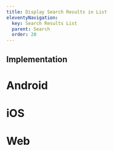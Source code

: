 ```yaml
---
title: Display Search Results in List
eleventyNavigation:
  key: Search Results List
  parent: Search
  order: 20
---
```


## Implementation

<mi-tabs>
    <mi-tab label="Android" tab-for="android"></mi-tab>
    <mi-tab label="iOS" tab-for="ios"></mi-tab>
    <mi-tab label="Web" tab-for="web"></mi-tab>
    <mi-tab-panel id="android">
        <h1>Android</h1>
    </mi-tab-panel>
    <mi-tab-panel id="ios">
        <h1>iOS</h1>
    </mi-tab-panel>
    <mi-tab-panel id="web">
        <h1>Web</h1>
    </mi-tab-panel>
</mi-tabs>
